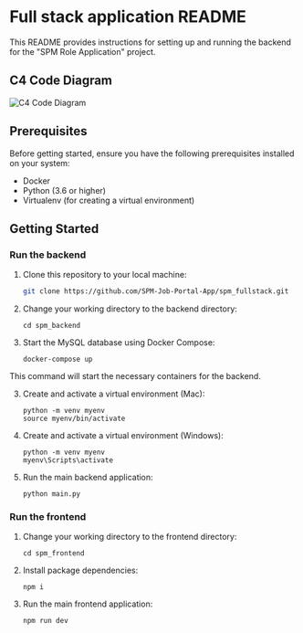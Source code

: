 # Full stack application README

This README provides instructions for setting up and running the backend for the "SPM Role Application" project.

## C4 Code Diagram
![C4 Code Diagram](https://github.com/SPM-Job-Portal-App/spm_fullstack/blob/206dc72971c2f83758ddfd47a534f2e204aaa96a/.github/README/SPM%20Code%20Diagram.png?raw=true)

## Prerequisites

Before getting started, ensure you have the following prerequisites installed on your system:

- Docker
- Python (3.6 or higher)
- Virtualenv (for creating a virtual environment)

## Getting Started
### Run the backend
1. Clone this repository to your local machine:
   ```bash
   git clone https://github.com/SPM-Job-Portal-App/spm_fullstack.git
   ```

2. Change your working directory to the backend directory:
   ```
   cd spm_backend
   ```

3. Start the MySQL database using Docker Compose:
   ```
   docker-compose up
   ```

This command will start the necessary containers for the backend.

3. Create and activate a virtual environment (Mac):
   ```
   python -m venv myenv
   source myenv/bin/activate
   ```

3. Create and activate a virtual environment (Windows):
   ```
   python -m venv myenv
   myenv\Scripts\activate
   ```

4. Run the main backend application:
   ```
   python main.py
   ```

### Run the frontend
1. Change your working directory to the frontend directory:
   ```
   cd spm_frontend
   ```

2. Install package dependencies:
   ```
   npm i
   ```

3. Run the main frontend application:
   ```
   npm run dev
   ```
